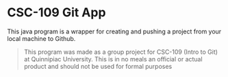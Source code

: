 # CSC-109 Git App

This java program is a wrapper for creating and pushing a project from your local machine to Github.

> This program was made as a group project for CSC-109 (Intro to Git) at Quinnipiac University. This is in no meals an official or actual product and should not be used for formal purposes
